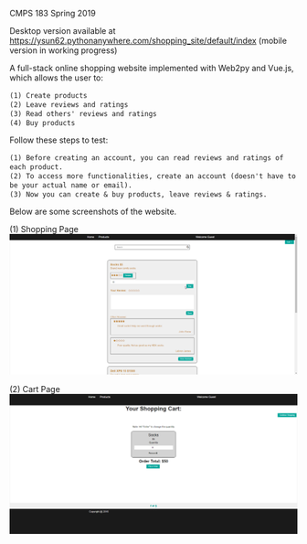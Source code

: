 CMPS 183 Spring 2019

Desktop version available at https://ysun62.pythonanywhere.com/shopping_site/default/index (mobile version in working progress)

A full-stack online shopping website implemented with Web2py and Vue.js, which allows the user to:

    (1) Create products
    (2) Leave reviews and ratings
    (3) Read others' reviews and ratings
    (4) Buy products

Follow these steps to test:

    (1) Before creating an account, you can read reviews and ratings of each product.
    (2) To access more functionalities, create an account (doesn't have to be your actual name or email).
    (3) Now you can create & buy products, leave reviews & ratings.


Below are some screenshots of the website.

(1) Shopping Page
![](screenshots/chrome_FysXW0jnpN.png)

(2) Cart Page
![](screenshots/chrome_aLIWPpDvkX.png)
